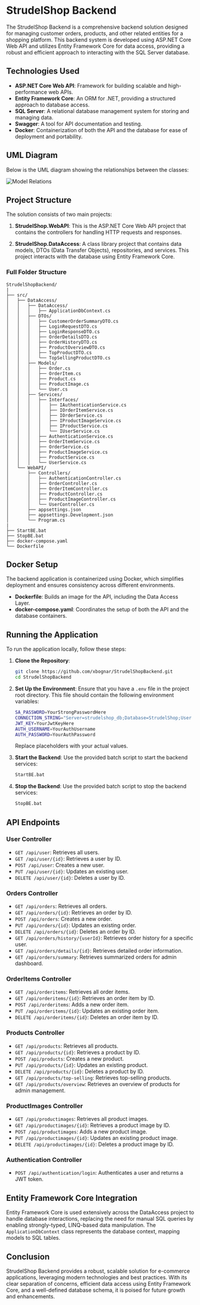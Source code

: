 
# StrudelShop Backend

The StrudelShop Backend is a comprehensive backend solution designed for managing customer orders, products, and other related entities for a shopping platform. This backend system is developed using ASP.NET Core Web API and utilizes Entity Framework Core for data access, providing a robust and efficient approach to interacting with the SQL Server database.

## Technologies Used

- **ASP.NET Core Web API**: Framework for building scalable and high-performance web APIs.
- **Entity Framework Core**: An ORM for .NET, providing a structured approach to database access.
- **SQL Server**: A relational database management system for storing and managing data.
- **Swagger**: A tool for API documentation and testing.
- **Docker**: Containerization of both the API and the database for ease of deployment and portability.

## UML Diagram

Below is the UML diagram showing the relationships between the classes:

![Model Relations](https://github.com/xbognar/StrudelShopBackend/blob/master/docs/ModelRelations.png)

## Project Structure

The solution consists of two main projects:

1. **StrudelShop.WebAPI**: This is the ASP.NET Core Web API project that contains the controllers for handling HTTP requests and responses.

2. **StrudelShop.DataAccess**: A class library project that contains data models, DTOs (Data Transfer Objects), repositories, and services. This project interacts with the database using Entity Framework Core.

### Full Folder Structure

```
StrudelShopBackend/
|
├── src/
│   ├── DataAccess/
│   │   ├── DataAccess/
│   │   │   ├── ApplicationDbContext.cs
│   │   ├── DTOs/
│   │   │   ├── CustomerOrderSummaryDTO.cs
│   │   │   ├── LoginRequestDTO.cs
│   │   │   ├── LoginResponseDTO.cs
│   │   │   ├── OrderDetailsDTO.cs
│   │   │   ├── OrderHistoryDTO.cs
│   │   │   ├── ProductOverviewDTO.cs
│   │   │   ├── TopProductDTO.cs
│   │   │   └── TopSellingProductDTO.cs
│   │   ├── Models/
│   │   │   ├── Order.cs
│   │   │   ├── OrderItem.cs
│   │   │   ├── Product.cs
│   │   │   ├── ProductImage.cs
│   │   │   └── User.cs
│   │   ├── Services/
│   │   │   ├── Interfaces/
│   │   │   │   ├── IAuthenticationService.cs
│   │   │   │   ├── IOrderItemService.cs
│   │   │   │   ├── IOrderService.cs
│   │   │   │   ├── IProductImageService.cs
│   │   │   │   ├── IProductService.cs
│   │   │   │   └── IUserService.cs
│   │   │   ├── AuthenticationService.cs
│   │   │   ├── OrderItemService.cs
│   │   │   ├── OrderService.cs
│   │   │   ├── ProductImageService.cs
│   │   │   ├── ProductService.cs
│   │   │   └── UserService.cs
│   └── WebAPI/
│       ├── Controllers/
│       │   ├── AuthenticationController.cs
│       │   ├── OrderController.cs
│       │   ├── OrderItemController.cs
│       │   ├── ProductController.cs
│       │   ├── ProductImageController.cs
│       │   └── UserController.cs
│       ├── appsettings.json
│       ├── appsettings.Development.json
│       └── Program.cs
|
├── StartBE.bat
├── StopBE.bat
├── docker-compose.yaml
└── Dockerfile
```

## Docker Setup

The backend application is containerized using Docker, which simplifies deployment and ensures consistency across different environments.

- **Dockerfile**: Builds an image for the API, including the Data Access Layer.
- **docker-compose.yaml**: Coordinates the setup of both the API and the database containers.

## Running the Application

To run the application locally, follow these steps:

1. **Clone the Repository**: 
   ```bash
   git clone https://github.com/xbognar/StrudelShopBackend.git
   cd StrudelShopBackend
   ```

2. **Set Up the Environment**: 
   Ensure that you have a `.env` file in the project root directory. This file should contain the following environment variables:
     ```bash
     SA_PASSWORD=YourStrongPasswordHere
     CONNECTION_STRING="Server=strudelshop_db;Database=StrudelShop;User Id=sa;Password=YourStrongPasswordHere;"
     JWT_KEY=YourJwtKeyHere
     AUTH_USERNAME=YourAuthUsername
     AUTH_PASSWORD=YourAuthPassword
     ```
     Replace placeholders with your actual values.
     
3. **Start the Backend**:
   Use the provided batch script to start the backend services:
   ```bash
   StartBE.bat
   ```

4. **Stop the Backend**:
   Use the provided batch script to stop the backend services:
   ```bash
   StopBE.bat
   ```

## API Endpoints

### User Controller

- `GET /api/user`: Retrieves all users.
- `GET /api/user/{id}`: Retrieves a user by ID.
- `POST /api/user`: Creates a new user.
- `PUT /api/user/{id}`: Updates an existing user.
- `DELETE /api/user/{id}`: Deletes a user by ID.

### Orders Controller

- `GET /api/orders`: Retrieves all orders.
- `GET /api/orders/{id}`: Retrieves an order by ID.
- `POST /api/orders`: Creates a new order.
- `PUT /api/orders/{id}`: Updates an existing order.
- `DELETE /api/orders/{id}`: Deletes an order by ID.
- `GET /api/orders/history/{userId}`: Retrieves order history for a specific user.
- `GET /api/orders/details/{id}`: Retrieves detailed order information.
- `GET /api/orders/summary`: Retrieves summarized orders for admin dashboard.

### OrderItems Controller

- `GET /api/orderitems`: Retrieves all order items.
- `GET /api/orderitems/{id}`: Retrieves an order item by ID.
- `POST /api/orderitems`: Adds a new order item.
- `PUT /api/orderitems/{id}`: Updates an existing order item.
- `DELETE /api/orderitems/{id}`: Deletes an order item by ID.

### Products Controller

- `GET /api/products`: Retrieves all products.
- `GET /api/products/{id}`: Retrieves a product by ID.
- `POST /api/products`: Creates a new product.
- `PUT /api/products/{id}`: Updates an existing product.
- `DELETE /api/products/{id}`: Deletes a product by ID.
- `GET /api/products/top-selling`: Retrieves top-selling products.
- `GET /api/products/overview`: Retrieves an overview of products for admin management.

### ProductImages Controller

- `GET /api/productimages`: Retrieves all product images.
- `GET /api/productimages/{id}`: Retrieves a product image by ID.
- `POST /api/productimages`: Adds a new product image.
- `PUT /api/productimages/{id}`: Updates an existing product image.
- `DELETE /api/productimages/{id}`: Deletes a product image by ID.

### Authentication Controller

- `POST /api/authentication/login`: Authenticates a user and returns a JWT token.

## Entity Framework Core Integration

Entity Framework Core is used extensively across the DataAccess project to handle database interactions, replacing the need for manual SQL queries by enabling strongly-typed, LINQ-based data manipulation. The `ApplicationDbContext` class represents the database context, mapping models to SQL tables.

## Conclusion

StrudelShop Backend provides a robust, scalable solution for e-commerce applications, leveraging modern technologies and best practices. With its clear separation of concerns, efficient data access using Entity Framework Core, and a well-defined database schema, it is poised for future growth and enhancements.
